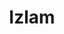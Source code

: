 ---
title: Izlam
crosslinks:
- islam
- exmuslim
- vegan
- dankchristianmemes
- The_Donald
- Christianity
- milliondollarextreme
- AskReddit
- DeepFriedMemes
- greece
- Turkey
- pakistan
- samharris
- raerth
- furry
- syriancivilwar
- MemeEconomy
- todayilearned
- TheFarLeftSide
---